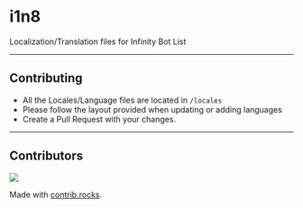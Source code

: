 # i1n8
Localization/Translation files for Infinity Bot List

---

## Contributing
- All the Locales/Language files are located in `/locales`
- Please follow the layout provided when updating or adding languages
- Create a Pull Request with your changes.

---

## Contributors
<a href="https://github.com/InfinityBotList/i1n8/graphs/contributors">
  <img src="https://contrib.rocks/image?repo=InfinityBotList/i1n8" />
</a>

Made with [contrib.rocks](https://contrib.rocks).
